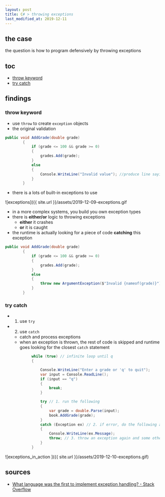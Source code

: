 ```yaml
---
layout: post
title: C# > throwing exceptions
last_modified_at: 2019-12-11
---
```

## the case	
the question is how to program defensively by throwing exceptions

## toc
<!-- TOC -->

- [throw keyword](#throw-keyword)
- [try catch](#try-catch)

<!-- /TOC -->

## findings
### throw keyword
* use `throw` to create `exception` objects
* the original validation
```c#
public void AddGrade(double grade)
        {
            if (grade <= 100 && grade >= 0)
            {
                grades.Add(grade);
            }
            else
            {
                Console.WriteLine("Invalid value"); //produce line saying "invalid value" in the console
            }
        }
```
* there is a lots of built-in exceptions to use

![exceptions]({{ site.url }}/assets/2019-12-09-exceptions.gif

* in a more complex systems, you build you own exception types
* there is **either/or** logic to throwing exceptions
    * **either** it crashes
    * **or** it is caught 
* the runtime is actually looking for a piece of code **catching** this exception

```c#
public void AddGrade(double grade)
        {
            if (grade <= 100 && grade >= 0)
            {
                grades.Add(grade);
            }
            else
            {
                throw new ArgumentException($"Invalid {nameof(grade)}");
            }
        }
```

### try catch
* 1. use `try`
* 2. use `catch`
    * catch and process exceptions
    * when an exception is thrown, the rest of code is skipped and runtime goes looking for the closest `catch` statement

```c#
            while (true) // infinite loop until q
            {

                Console.WriteLine("Enter a grade or 'q' to quit");
                var input = Console.ReadLine();
                if (input == "q")
                {
                    break;
                }

                try // 1. run the following 
                {
                    var grade = double.Parse(input);
                    book.AddGrade(grade);
                }
                catch (Exception ex) // 2. if error, do the following and continue looping
                {
                    Console.WriteLine(ex.Message);
                    throw; // 3. throw an exception again and some other catch has to handle it, crash otherwise
                }
            }
```

![exceptions_in_action ]({{ site.url }}/assets/2019-12-10-exceptions.gif)

## sources
* [What language was the first to implement exception handling? - Stack Overflow](https://stackoverflow.com/questions/1449951/what-language-was-the-first-to-implement-exception-handling)
